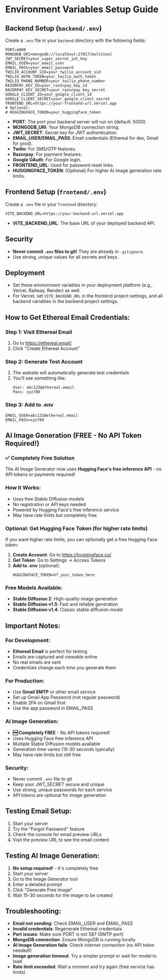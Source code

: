 # Environment Variables Setup Guide

## Backend Setup (`backend/.env`)

Create a `.env` file in your `backend` directory with the following fields:

```env
PORT=4000
MONGODB_URI=mongodb://localhost:27017/multitool
JWT_SECRET=your_super_secret_jwt_key
EMAIL_USER=your_email_user
EMAIL_PASS=your_email_password
TWILIO_ACCOUNT_SID=your_twilio_account_sid
TWILIO_AUTH_TOKEN=your_twilio_auth_token
TWILIO_PHONE_NUMBER=your_twilio_phone_number
RAZORPAY_KEY_ID=your_razorpay_key_id
RAZORPAY_KEY_SECRET=your_razorpay_key_secret
GOOGLE_CLIENT_ID=your_google_client_id
GOOGLE_CLIENT_SECRET=your_google_client_secret
FRONTEND_URL=https://your-frontend-url.vercel.app
# Optional:
# HUGGINGFACE_TOKEN=your_huggingface_token
```

- **PORT**: The port your backend server will run on (default: 5000).
- **MONGODB_URI**: Your MongoDB connection string.
- **JWT_SECRET**: Secret key for JWT authentication.
- **EMAIL_USER/EMAIL_PASS**: Email credentials (Ethereal for dev, Gmail for prod).
- **Twilio**: For SMS/OTP features.
- **Razorpay**: For payment features.
- **Google OAuth**: For Google login.
- **FRONTEND_URL**: Used for password reset links.
- **HUGGINGFACE_TOKEN**: (Optional) For higher AI image generation rate limits.

## Frontend Setup (`frontend/.env`)

Create a `.env` file in your `frontend` directory:

```env
VITE_BACKEND_URL=https://your-backend-url.vercel.app
```

- **VITE_BACKEND_URL**: The base URL of your deployed backend API.

## Security

- **Never commit `.env` files to git!** They are already in `.gitignore`.
- Use strong, unique values for all secrets and keys.

## Deployment

- Set these environment variables in your deployment platform (e.g., Vercel, Railway, Render) as well.
- For Vercel, set `VITE_BACKEND_URL` in the frontend project settings, and all backend variables in the backend project settings.

## How to Get Ethereal Email Credentials:

### Step 1: Visit Ethereal Email
1. Go to https://ethereal.email/
2. Click "Create Ethereal Account"

### Step 2: Generate Test Account
1. The website will automatically generate test credentials
2. You'll see something like:
   ```
   User: abc123@ethereal.email
   Pass: xyz789
   ```

### Step 3: Add to .env
```env
EMAIL_USER=abc123@ethereal.email
EMAIL_PASS=xyz789
```

## AI Image Generation (FREE - No API Token Required!)

### ✅ **Completely Free Solution**
The AI Image Generator now uses **Hugging Face's free inference API** - no API tokens or payments required!

### How It Works:
- Uses free Stable Diffusion models
- No registration or API keys needed
- Powered by Hugging Face's free inference service
- May have rate limits but completely free

### Optional: Get Hugging Face Token (for higher rate limits)
If you want higher rate limits, you can optionally get a free Hugging Face token:

1. **Create Account**: Go to https://huggingface.co/
2. **Get Token**: Go to Settings → Access Tokens
3. **Add to .env** (optional):
   ```env
   HUGGINGFACE_TOKEN=hf_your_token_here
   ```

### Free Models Available:
- **Stable Diffusion 2**: High-quality image generation
- **Stable Diffusion v1.5**: Fast and reliable generation  
- **Stable Diffusion v1.4**: Classic stable diffusion model

## Important Notes:

### For Development:
- **Ethereal Email** is perfect for testing
- Emails are captured and viewable online
- No real emails are sent
- Credentials change each time you generate them

### For Production:
- Use **Gmail SMTP** or other email service
- Set up Gmail App Password (not regular password)
- Enable 2FA on Gmail first
- Use the app password in EMAIL_PASS

### AI Image Generation:
- **🆓 Completely FREE** - No API tokens required!
- Uses Hugging Face free inference API
- Multiple Stable Diffusion models available
- Generation time varies (15-30 seconds typically)
- May have rate limits but still free

### Security:
- Never commit `.env` file to git
- Keep your JWT_SECRET secure and unique
- Use strong, unique passwords for each service
- API tokens are optional for image generation

## Testing Email Setup:

1. Start your server
2. Try the "Forgot Password" feature
3. Check the console for email preview URLs
4. Visit the preview URL to see the email content

## Testing AI Image Generation:

1. **No setup required!** - It's completely free
2. Start your server
3. Go to the Image Generator tool
4. Enter a detailed prompt
5. Click "Generate Free Image"
6. Wait 15-30 seconds for the image to be created

## Troubleshooting:

- **Email not sending**: Check EMAIL_USER and EMAIL_PASS
- **Invalid credentials**: Regenerate Ethereal credentials
- **Port issues**: Make sure PORT is not 587 (SMTP port)
- **MongoDB connection**: Ensure MongoDB is running locally
- **AI Image Generation fails**: Check internet connection (no API token needed!)
- **Image generation timeout**: Try a simpler prompt or wait for model to load
- **Rate limit exceeded**: Wait a moment and try again (free service has limits) 